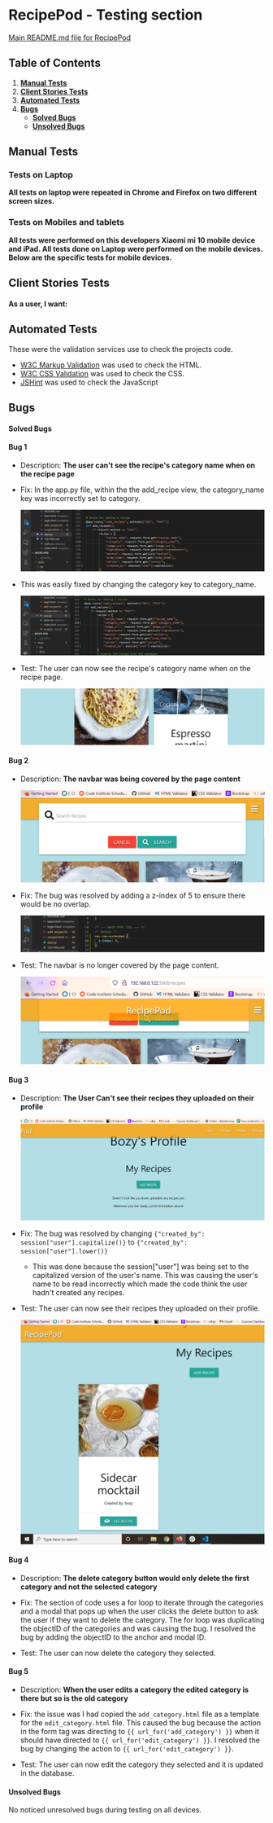 # RecipePod - Testing section

[Main README.md file for RecipePod](README.md)

## Table of Contents

1. [**Manual Tests**](#manual-testing)
2. [**Client Stories Tests**](#client-stories-tests)
3. [**Automated Tests**](#automated-tests)
4. [**Bugs**](#bugs)
   - [**Solved Bugs**](#solved-bugs)
   - [**Unsolved Bugs**](#unsolved-bugs)

## Manual Tests

### Tests on Laptop

**All tests on laptop were repeated in Chrome and Firefox on two different screen sizes.**

### Tests on Mobiles and tablets

**All tests were performed on this developers Xiaomi mi 10 mobile device and iPad. All tests done on Laptop were performed on the mobile devices. Below are the specific tests for mobile devices.**

## Client Stories Tests

#### As a user, I want:

## Automated Tests

These were the validation services use to check the projects code.

- [W3C Markup Validation](https://validator.w3.org/) was used to check the HTML.
- [W3C CSS Validation](https://jigsaw.w3.org/css-validator/) was used to check the CSS.
- [JSHint](https://jshint.com/) was used to check the JavaScript

## Bugs

#### Solved Bugs

#### **Bug 1** 
- Description: **The user can't see the recipe's category name when on the recipe page** 

* Fix: In the app.py file, within the the add_recipe view, the category_name key was incorrectly set to category.

    <div align="center">
    <img src="static/images/bug1.png">
    </div>

* This was easily fixed by changing the category key to category_name.

    <div align="center">
    <img src="static/images/bug1-fix.png">
    </div>

* Test: The user can now see the recipe's category name when on the recipe page.

    <div align="center">
    <img src="static/images/bug1-fix2.png">
    </div>

#### **Bug 2**
- Description: **The navbar was being covered by the page content**

    <div align="center">
    <img src="static/images/bug2.png">
    </div>

* Fix: The bug was resolved by adding a z-index of 5 to ensure there would be no overlap.

    <div align="center">
    <img src="static/images/bug2-fix.png">
    </div>

* Test: The navbar is no longer covered by the page content.

    <div align="center">
    <img src="static/images/bug2-fix2.png">
    </div>

#### **Bug 3** 
- Description: **The User Can't see their recipes they uploaded on their profile**

    <div align="center">
    <img src="static/images/bug3.png">
    </div>

* Fix: The bug was resolved by changing `{"created_by": session["user"].capitalize()}` to `{"created_by": session["user"].lower()}`
    - This was done because the session["user"] was being set to the capitalized version of the user's name. This was causing the user's name to be read incorrectly which made the code think the user hadn't created any recipes.

* Test: The user can now see their recipes they uploaded on their profile.

    <div align="center">
    <img src="static/images/bug3-fix.png">
    </div>


#### **Bug 4**
- Description: **The delete category button would only delete the first category and not the selected category**

* Fix: The section of code uses a for loop to iterate through the categories and a modal that pops up when the user clicks the delete button to ask the user if they want to delete the category. The for loop was duplicating the objectID of the categories and was causing the bug. I resolved the bug by adding the objectID to the anchor and modal ID.

* Test: The user can now delete the category they selected.


#### **Bug 5**
- Description: **When the user edits a category the edited category is there but so is the old category**

* Fix: the issue was I had copied the `add_category.html` file as a template for the `edit_category.html` file. This caused the bug because the action in the form tag was directing to `{{ url_for('add_category') }}` when it should have directed to `{{ url_for('edit_category') }}`. I resolved the bug by changing the action to `{{ url_for('edit_category') }}`.

* Test: The user can now edit the category they selected  and it is updated in the database.

#### Unsolved Bugs

No noticed unresolved bugs during testing on all devices.
